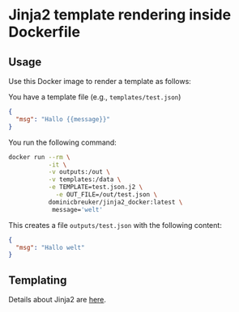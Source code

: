 # Jinja2 template rendering inside Dockerfile

## Usage

Use this Docker image to render a template as follows:

You have a template file (e.g., `templates/test.json`)
```json
{
  "msg": "Hallo {{message}}"
}
```

You run the following command:
```bash
docker run --rm \
           -it \
           -v outputs:/out \
           -v templates:/data \
           -e TEMPLATE=test.json.j2 \
         	 -e OUT_FILE=/out/test.json \
           dominicbreuker/jinja2_docker:latest \
            message='welt'
```

This creates a file `outputs/test.json` with the following content:
```json
{
  "msg": "Hallo welt"
}
```

## Templating

Details about Jinja2 are [here](http://jinja.pocoo.org/docs/dev/).
